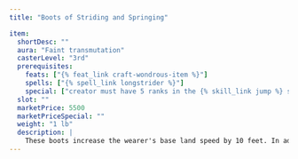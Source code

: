 ```yaml
---
title: "Boots of Striding and Springing"

item:
  shortDesc: ""
  aura: "Faint transmutation"
  casterLevel: "3rd"
  prerequisites:
    feats: ["{% feat_link craft-wondrous-item %}"]
    spells: ["{% spell_link longstrider %}"]
    special: ["creator must have 5 ranks in the {% skill_link jump %} skill"]
  slot: ""
  marketPrice: 5500
  marketPriceSpecial: ""
  weight: "1 lb"
  description: |
    These boots increase the wearer's base land speed by 10 feet. In addition to this striding ability (considered an enhancement bonus), these boots allow the wearer to make great leaps. She can jump with a +5 competence bonus on {% skill_link jump %} checks.
---
```

